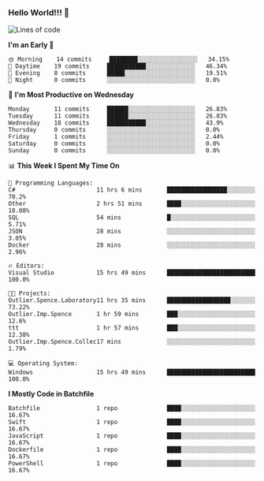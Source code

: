 ### Hello World!!! 👋

<!--
**kekotek/kekotek** is a ✨ _special_ ✨ repository because its `README.md` (this file) appears on your GitHub profile.

Here are some ideas to get you started:

- 🔭 I’m currently working on ...
- 🌱 I’m currently learning ...
- 👯 I’m looking to collaborate on ...
- 🤔 I’m looking for help with ...
- 💬 Ask me about ...
- 📫 How to reach me: ...
- 😄 Pronouns: ...
- ⚡ Fun fact: ...
-->

<!--START_SECTION:waka-->
![Lines of code](https://img.shields.io/badge/From%20Hello%20World%20I%27ve%20Written-18753%20lines%20of%20code-blue)

**I'm an Early 🐤** 

```text
🌞 Morning    14 commits     ████████░░░░░░░░░░░░░░░░░   34.15% 
🌆 Daytime    19 commits     ███████████░░░░░░░░░░░░░░   46.34% 
🌃 Evening    8 commits      █████░░░░░░░░░░░░░░░░░░░░   19.51% 
🌙 Night      0 commits      ░░░░░░░░░░░░░░░░░░░░░░░░░   0.0%

```
📅 **I'm Most Productive on Wednesday** 

```text
Monday       11 commits     ██████░░░░░░░░░░░░░░░░░░░   26.83% 
Tuesday      11 commits     ██████░░░░░░░░░░░░░░░░░░░   26.83% 
Wednesday    18 commits     ███████████░░░░░░░░░░░░░░   43.9% 
Thursday     0 commits      ░░░░░░░░░░░░░░░░░░░░░░░░░   0.0% 
Friday       1 commits      ░░░░░░░░░░░░░░░░░░░░░░░░░   2.44% 
Saturday     0 commits      ░░░░░░░░░░░░░░░░░░░░░░░░░   0.0% 
Sunday       0 commits      ░░░░░░░░░░░░░░░░░░░░░░░░░   0.0%

```


📊 **This Week I Spent My Time On** 

```text
💬 Programming Languages: 
C#                       11 hrs 6 mins       █████████████████░░░░░░░░   70.2% 
Other                    2 hrs 51 mins       ████░░░░░░░░░░░░░░░░░░░░░   18.08% 
SQL                      54 mins             █░░░░░░░░░░░░░░░░░░░░░░░░   5.71% 
JSON                     28 mins             ░░░░░░░░░░░░░░░░░░░░░░░░░   3.05% 
Docker                   28 mins             ░░░░░░░░░░░░░░░░░░░░░░░░░   2.96%

🔥 Editors: 
Visual Studio            15 hrs 49 mins      █████████████████████████   100.0%

🐱‍💻 Projects: 
Outlier.Spence.Laboratory11 hrs 35 mins      ██████████████████░░░░░░░   73.22% 
Outlier.Imp.Spence       1 hr 59 mins        ███░░░░░░░░░░░░░░░░░░░░░░   12.6% 
ttt                      1 hr 57 mins        ███░░░░░░░░░░░░░░░░░░░░░░   12.38% 
Outlier.Imp.Spence.Collec17 mins             ░░░░░░░░░░░░░░░░░░░░░░░░░   1.79%

💻 Operating System: 
Windows                  15 hrs 49 mins      █████████████████████████   100.0%

```

**I Mostly Code in Batchfile** 

```text
Batchfile                1 repo              ████░░░░░░░░░░░░░░░░░░░░░   16.67% 
Swift                    1 repo              ████░░░░░░░░░░░░░░░░░░░░░   16.67% 
JavaScript               1 repo              ████░░░░░░░░░░░░░░░░░░░░░   16.67% 
Dockerfile               1 repo              ████░░░░░░░░░░░░░░░░░░░░░   16.67% 
PowerShell               1 repo              ████░░░░░░░░░░░░░░░░░░░░░   16.67%

```



<!--END_SECTION:waka-->
